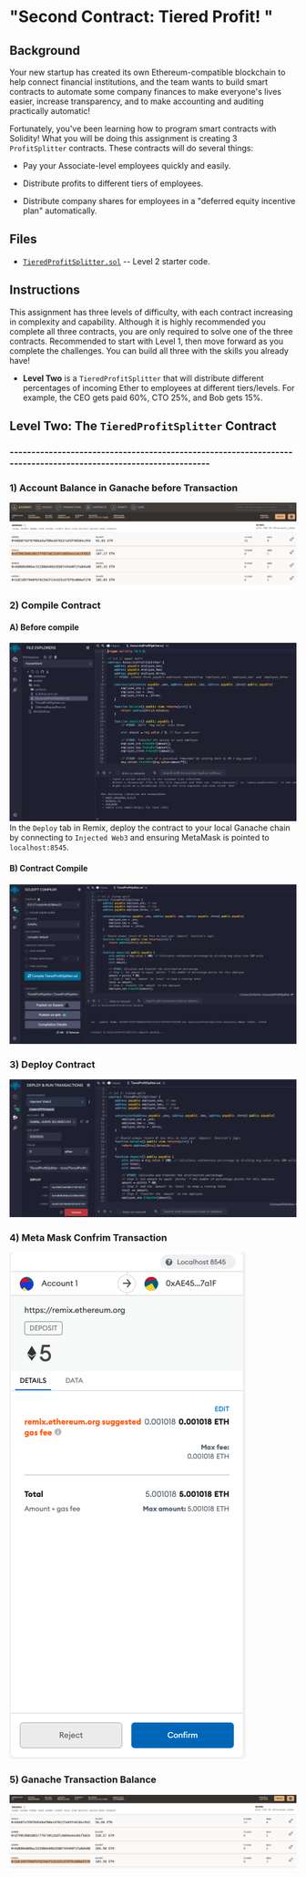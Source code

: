 # "Second Contract:   Tiered Profit! "

## Background

Your new startup has created its own Ethereum-compatible blockchain to help connect financial institutions, and the team wants to build smart contracts to automate some company finances to make everyone's lives easier, increase transparency, and to make accounting and auditing practically automatic!

Fortunately, you've been learning how to program smart contracts with Solidity! What you will be doing this assignment is creating 3 `ProfitSplitter` contracts. These contracts will do several things:

* Pay your Associate-level employees quickly and easily.

* Distribute profits to different tiers of employees.

* Distribute company shares for employees in a "deferred equity incentive plan" automatically.

## Files

* [`TieredProfitSplitter.sol`](Solidity-Project/TieredProfitSplitter.sol) -- Level 2 starter code.


## Instructions

This assignment has three levels of difficulty, with each contract increasing in complexity and capability. Although it is highly recommended you complete all three contracts, you are only required to solve one of the three contracts. Recommended to start with Level 1, then move forward as you complete the challenges. You can build all three with the skills you already have!

* **Level Two** is a `TieredProfitSplitter` that will distribute different percentages of incoming Ether to employees at different tiers/levels. For example, the CEO gets paid 60%, CTO 25%, and Bob gets 15%.


##            Level Two: The `TieredProfitSplitter` Contract
### ---------------------------------------------------------------------------------------------------------------

### 1) Account Balance in Ganache before Transaction

![Ganache Before](Images/07_Ass_Ganache_After.png)


### 2) Compile Contract

#### A) Before compile
![Ganache Before](Images/02_Ass_Solidity_before.png)
In the `Deploy` tab in Remix, deploy the contract to your local Ganache chain by connecting to `Injected Web3` and ensuring MetaMask is pointed to `localhost:8545`.
#### B) Contract Compile
![Remix Testing](Images/3_TieComiple.png)


### 3) Deploy Contract

![Remix Testing](Images/03_TieDeploy.png)

### 4) Meta Mask Confrim Transaction

![Remix Testing](Images/04_TieMetaMask.png)


### 5) Ganache Transaction Balance

![Remix Testing](Images/06_TieDepositRefect.png)


